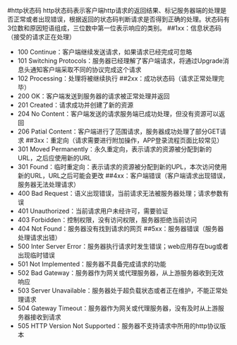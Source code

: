 #http状态码
http状态码表示客户端http请求的返回结果、标记服务器端的处理是否正常或者出现错误，根据返回的状态码判断请求是否得到正确的处理。状态码有3位数和原因短语组成，三位数中第一位表示响应的类别。
##1xx：信息状态码（接受的请求正在处理）
- 100 Continue：客户端继续发送请求，如果请求已经完成可忽略
- 101 Switching Protocols：服务器已经理解了客户端请求，将通过Upgrade消息头通知客户端采取不同的协议完成这个请求
- 102 Processing：处理将被继续执行
##2xx：成功状态码（请求正常处理完毕）
- 200 OK：客户端发送到服务器的请求被正常处理并返回
- 201 Created：请求成功并创建了新的资源
- 204 No Content：客户端发送的请求服务端已成功处理，但没有资源可以返回
- 206 Patial Content：客户端进行了范围请求，服务器成功处理了部分GET请求
##3xx：重定向（请求需要进行附加操作，APP登录流程页面比较常见）
- 301 Moved Permanently：永久重定向，表示请求的资源被分配到新的URL，之后应使用新的URL
- 301 Found：临时重定向：表示请求的资源被分配到新的UPL，本次访问使用新的URL，URL之后可能会更改
##4xx：客户端错误（客户端请求出现错误，服务器无法处理请求）
- 400 Bad Request：语义出现错误，当前请求无法被服务器处理；请求参数有误
- 401 Unauthorized：当前请求用户未经许可，需要验证
- 403 Forbidden：控制权限，没有访问权限，服务器拒绝当前访问
- 404 Not Found：服务器没有找到请求的网页
##5xx：服务器错误（服务器处理请求出错）
- 500 Inter Server Error：服务器执行请求时发生错误；web应用存在bug或者出现临时错误
- 501 Not Implemented：服务器不具备完成请求的功能
- 502 Bad Gateway：服务器作为网关或代理服务器，从上游服务器收到无效响应
- 503 Server Unavailable：服务器处于超负载状态或者正在维护，不能正常处理请求
- 504 Gateway Timeout：服务器作为网关或代理服务器，没有及时从上游服务器接收到请求
- 505 HTTP Version Not Supported：服务器不支持请求中所用的http协议版本
